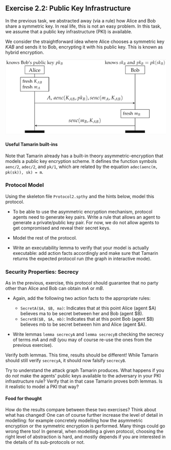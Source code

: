 ## Exercise 2.2: Public Key Infrastructure

In the previous task, we abstracted away (via a rule) how Alice and Bob share a symmetric key. In real life, this is not an easy problem. In this task, we assume that a public key infrastructure (PKI) is available. 

We consider the straightforward idea where Alice chooses a symmetric key _KAB_ and sends it to Bob, encrypting it with his public key. This is known as hybrid encryption.

![Protocol 2](./figures/ex2_fig.png)


#### Useful Tamarin built-ins

Note that Tamarin already has a built-in theory asymmetric-encryption that models a public key encryption scheme. It defines the function symbols `aenc/2`, `adec/2`, and `pk/1`, which are related by the equation
`adec(aenc(m, pk(sk)), sk) = m`.



### Protocol Model

Using the skeleton file `Protocol2.spthy` and the hints below, model this protocol. 

* To be able to use the asymmetric encryption mechanism, protocol agents need to generate key pairs. Write a rule that allows an agent to generate a private/public key pair. 
For now, we do not allow agents to get compromised and reveal their secret keys.

* Model the rest of the protocol. 

* Write an executability lemma to verify that your model is actually executable: add action facts accordingly and make sure that Tamarin returns the expected protocol run (the graph in interactive mode). 


### Security Properties: Secrecy

As in the previous, exercise, this protocol should guarantee that no party other than Alice and Bob can obtain _mA_ or _mB_.

* Again, add the following two action facts to the appropriate rules:
  * `SecretA($A, $B, ma)`: Indicates that at this point Alice (agent $A) believes ma to be secret between her and Bob (agent $B).
  * `SecretB($B, $A, mb)`: Indicates that at this point Bob (agent $B) believes mb to be secret between him and Alice (agent $A).

* Write lemmas `lemma secrecyA` and `lemma secrecyB` checking the secrecy of terms _mA_ and _mB_ (you may of course re-use the ones from the previous exercise). 

Verify both lemmas. This time, results should be different! While Tamarin should still verify `secrecyA`, it should now falsify `secrecyB`. 

Try to understand the attack graph Tamarin produces. What happens if you do _not_ make the agents' public keys available to the adversary in your PKI infrastructure rule? Verify that in that case Tamarin proves both lemmas. Is it realistic to model a PKI that way?


#### Food for thought
How do the results compare between these two exercises? Think about what has changed! One can of course further increase the level of detail in modelling: for example concretely modelling how the asymmetric encryption or the symmetric encryption is performed. Many things could go wrong there too! In general, when modelling a given protocol, choosing the right level of abstraction is hard, and mostly depends if you are interested in the details of its sub-protocols or not.  

